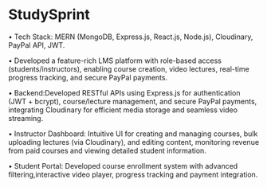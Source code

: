 # StudySprint
 • Tech Stack: MERN (MongoDB, Express.js, React.js, Node.js), Cloudinary, PayPal API, JWT.

 • Developed a feature-rich LMS platform with role-based access (students/instructors), enabling course creation, video
 lectures, real-time progress tracking, and secure PayPal payments.

 • Backend:Developed RESTful APIs using Express.js for authentication (JWT + bcrypt), course/lecture management,
 and secure PayPal payments, integrating Cloudinary for efficient media storage and seamless video streaming.

 • Instructor Dashboard: Intuitive UI for creating and managing courses, bulk uploading lectures (via Cloudinary),
 and editing content, monitoring revenue from paid courses and viewing detailed student information.
 
 • Student Portal: Developed course enrollment system with advanced filtering,interactive video player, progress
 tracking and payment integration.